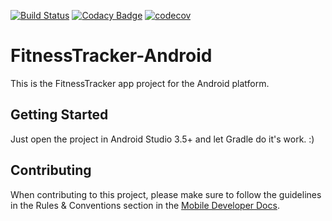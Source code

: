 [![Build Status](https://app.bitrise.io/app/a585f74c9b21bdd8/status.svg?token=QqGgwBKQfDPO06vldoB52A)](https://app.bitrise.io/app/a585f74c9b21bdd8)
[![Codacy Badge](https://api.codacy.com/project/badge/Grade/38033a9a5d59407287d45fd12a21b392)](https://www.codacy.com?utm_source=github.com&amp;utm_medium=referral&amp;utm_content=Jeehut/FitnessTracker-Android&amp;utm_campaign=Badge_Grade)
[![codecov](https://codecov.io/gh/Jeehut/FitnessTracker-Android/branch/stable/graph/badge.svg?token=V9d0qNPZNn)](https://codecov.io/gh/Jeehut/FitnessTracker-Android)

# FitnessTracker-Android

This is the FitnessTracker app project for the Android platform.

## Getting Started

Just open the project in Android Studio 3.5+ and let Gradle do it's work. :)

## Contributing

When contributing to this project, please make sure to follow the guidelines in the Rules & Conventions section in the [Mobile Developer Docs](https://www.notion.so/Mobile-Developer-Docs-7070e4bbd66744ad85a9a72411bcc81f).
